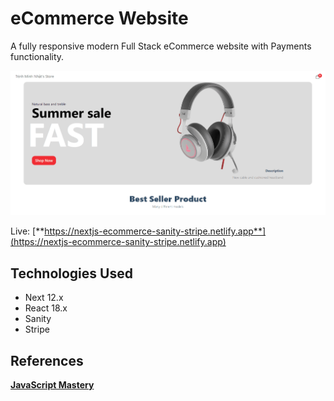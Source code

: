 # eCommerce Website
A fully responsive modern Full Stack eCommerce website with Payments functionality.

![Web's preview](./public/banner.png)

Live: [**https://nextjs-ecommerce-sanity-stripe.netlify.app**](https://nextjs-ecommerce-sanity-stripe.netlify.app)

## Technologies Used
- Next 12.x
- React 18.x
- Sanity
- Stripe

## References
[**JavaScript Mastery**](https://www.youtube.com/watch?v=4mOkFXyxfsU)
